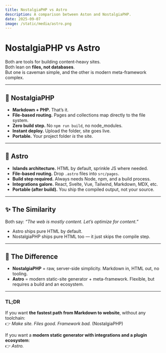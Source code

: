 ```yaml
---
title: NostalgiaPHP vs Astro
description: A comparison between Aston and NostalgiaPHP.
date: 2025-09-07
image: /static/media/astro.png
---
```


# NostalgiaPHP vs Astro

Both are tools for building content-heavy sites.  
Both lean on **files, not databases**.  
But one is caveman simple, and the other is modern meta-framework complex.

---

## 🐘 NostalgiaPHP
- **Markdown + PHP.** That’s it.  
- **File-based routing.** Pages and collections map directly to the file system.  
- **Zero build step.** No `npm run build`, no node_modules.  
- **Instant deploy.** Upload the folder, site goes live.  
- **Portable.** Your project folder *is* the site.  

---

## 🚀 Astro
- **Islands architecture.** HTML by default, sprinkle JS where needed.  
- **File-based routing.** Drop `.astro` files into `src/pages`.  
- **Build step required.** Always needs Node, npm, and a build process.  
- **Integrations galore.** React, Svelte, Vue, Tailwind, Markdown, MDX, etc.  
- **Portable (after build).** You ship the compiled output, not your source.  

---

## ✨ The Similarity
Both say: *“The web is mostly content. Let’s optimize for content.”*  
- Astro ships pure HTML by default.  
- NostalgiaPHP ships pure HTML too — it just skips the compile step.  

---

## 🚀 The Difference
- **NostalgiaPHP** = raw, server-side simplicity. Markdown in, HTML out, no tooling.  
- **Astro** = modern static-site generator + meta-framework. Flexible, but requires a build and an ecosystem.  

---

### TL;DR
If you want **the fastest path from Markdown to website**, without any toolchain:  
👉 *Make site. Files good. Framework bad.* (NostalgiaPHP)  

If you want a **modern static generator with integrations and a plugin ecosystem**:  
👉 *Astro.*  